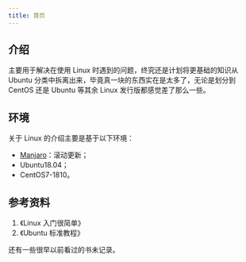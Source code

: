 ```yaml
---
title: 首页
---
```


## 介绍

主要用于解决在使用 Linux 时遇到的问题，终究还是计划将更基础的知识从 Ubuntu 分类中拆离出来，毕竟真一块的东西实在是太多了，无论是划分到 CentOS 还是 Ubuntu 等其余 Linux 发行版都感觉差了那么一些。



## 环境

关于 Linux 的介绍主要是基于以下环境：

+ [Manjaro](/os/linux/how-to-install-manjaro-on-virtualbox)：滚动更新；
+ Ubuntu18.04；
+ CentOS7-1810。



## 参考资料

1. 《Linux 入门很简单》
2. 《Ubuntu 标准教程》

还有一些很早以前看过的书未记录。
